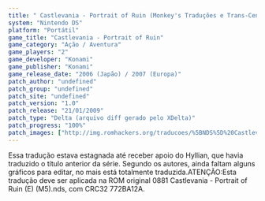 ```yaml
---
title: " Castlevania - Portrait of Ruin (Monkey's Traduções e Trans-Center)"
system: "Nintendo DS"
platform: "Portátil"
game_title: "Castlevania - Portrait of Ruin"
game_category: "Ação / Aventura"
game_players: "2"
game_developer: "Konami"
game_publisher: "Konami"
game_release_date: "2006 (Japão) / 2007 (Europa)"
patch_author: "undefined"
patch_group: "undefined"
patch_site: "undefined"
patch_version: "1.0"
patch_release: "21/01/2009"
patch_type: "Delta (arquivo diff gerado pelo XDelta)"
patch_progress: "100%"
patch_images: ["http://img.romhackers.org/traducoes/%5BNDS%5D%20Castlevania%20-%20Portrait%20of%20Ruin%20-%20Monkey's%20Tradu%C3%A7%C3%B5es%20e%20Trans-Center%20-%201.png","http://img.romhackers.org/traducoes/%5BNDS%5D%20Castlevania%20-%20Portrait%20of%20Ruin%20-%20Monkey's%20Tradu%C3%A7%C3%B5es%20e%20Trans-Center%20-%202.png","http://img.romhackers.org/traducoes/%5BNDS%5D%20Castlevania%20-%20Portrait%20of%20Ruin%20-%20Monkey's%20Tradu%C3%A7%C3%B5es%20e%20Trans-Center%20-%203.png"]
---
```

Essa tradução estava estagnada até receber apoio do Hyllian, que havia traduzido o título anterior da série. Segundo os autores, ainda faltam alguns gráficos para editar, no mais está totalmente traduzida.ATENÇÃO:Esta tradução deve ser aplicada na ROM original 0881 Castlevania - Portrait of Ruin (E) (M5).nds, com CRC32 772BA12A.